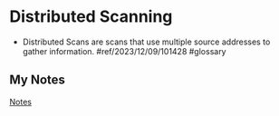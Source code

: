 # Distributed Scanning
- Distributed Scans are scans that use multiple source addresses to gather information. #ref/2023/12/09/101428 #glossary 
## My Notes
[Notes](mynotes/distributed-scanning-notes.md)

